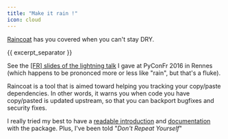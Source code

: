 ```yaml
---
title: "Make it rain !"
icon: cloud
---
```


[Raincoat](https://github.com/novafloss/raincoat) has you covered when you can't stay DRY.

{{ excerpt_separator }}

See the [[FR] slides of the <i class="fa fa-blot"></i> lightning talk](https://speakerdeck.com/ewjoachim/sortez-couvert-fr)
I gave at PyConFr 2016 in Rennes (which happens to be prononced more or less like "rain", but that's a fluke).

Raincoat is a tool that is aimed toward helping you tracking your copy/paste dependencies. In other words,
it warns you when code you have copy/pasted is updated upstream, so that you can backport bugfixes and
security fixes.

I really tried my best to have a [readable introduction](https://github.com/novafloss/raincoat) and [documentation](http://raincoat.readthedocs.io/) with the package. Plus,
I've been told "_Don't Repeat Yourself_"

